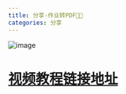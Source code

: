 ```yaml
---
title: 分享-作业转PDF
categories: 分享
---
```

![image](https://upload-images.jianshu.io/upload_images/15325592-4bc6e270168fcc5f.jpg?imageMogr2/auto-orient/strip%7CimageView2/2/w/1240)
<!-- more -->
# [视频教程链接地址](https://v.youku.com/v_show/id_XNDQ2MTc2NTk3Ng==.html?spm=a2hzp.8244740.0.0)
